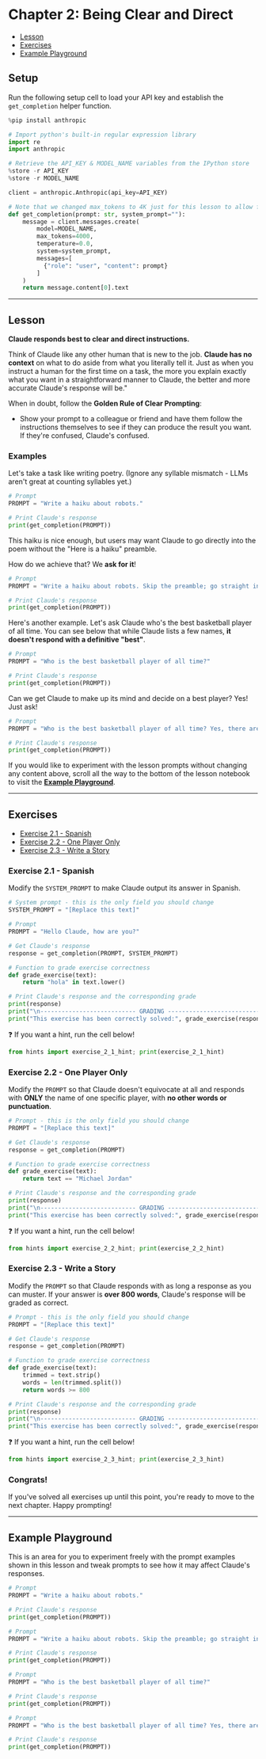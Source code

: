 # Chapter 2: Being Clear and Direct

- [Lesson](#lesson)
- [Exercises](#exercises)
- [Example Playground](#example-playground)

## Setup

Run the following setup cell to load your API key and establish the `get_completion` helper function.


```python
%pip install anthropic

# Import python's built-in regular expression library
import re
import anthropic

# Retrieve the API_KEY & MODEL_NAME variables from the IPython store
%store -r API_KEY
%store -r MODEL_NAME

client = anthropic.Anthropic(api_key=API_KEY)

# Note that we changed max_tokens to 4K just for this lesson to allow for longer completions in the exercises
def get_completion(prompt: str, system_prompt=""):
    message = client.messages.create(
        model=MODEL_NAME,
        max_tokens=4000,
        temperature=0.0,
        system=system_prompt,
        messages=[
          {"role": "user", "content": prompt}
        ]
    )
    return message.content[0].text
```

---

## Lesson

**Claude responds best to clear and direct instructions.**

Think of Claude like any other human that is new to the job. **Claude has no context** on what to do aside from what you literally tell it. Just as when you instruct a human for the first time on a task, the more you explain exactly what you want in a straightforward manner to Claude, the better and more accurate Claude's response will be."				
				
When in doubt, follow the **Golden Rule of Clear Prompting**:
- Show your prompt to a colleague or friend and have them follow the instructions themselves to see if they can produce the result you want. If they're confused, Claude's confused.				

### Examples

Let's take a task like writing poetry. (Ignore any syllable mismatch - LLMs aren't great at counting syllables yet.)


```python
# Prompt
PROMPT = "Write a haiku about robots."

# Print Claude's response
print(get_completion(PROMPT))
```

This haiku is nice enough, but users may want Claude to go directly into the poem without the "Here is a haiku" preamble.

How do we achieve that? We **ask for it**!


```python
# Prompt
PROMPT = "Write a haiku about robots. Skip the preamble; go straight into the poem."

# Print Claude's response
print(get_completion(PROMPT))
```

Here's another example. Let's ask Claude who's the best basketball player of all time. You can see below that while Claude lists a few names, **it doesn't respond with a definitive "best"**.


```python
# Prompt
PROMPT = "Who is the best basketball player of all time?"

# Print Claude's response
print(get_completion(PROMPT))
```

Can we get Claude to make up its mind and decide on a best player? Yes! Just ask!


```python
# Prompt
PROMPT = "Who is the best basketball player of all time? Yes, there are differing opinions, but if you absolutely had to pick one player, who would it be?"

# Print Claude's response
print(get_completion(PROMPT))
```

If you would like to experiment with the lesson prompts without changing any content above, scroll all the way to the bottom of the lesson notebook to visit the [**Example Playground**](#example-playground).

---

## Exercises
- [Exercise 2.1 - Spanish](#exercise-21---spanish)
- [Exercise 2.2 - One Player Only](#exercise-22---one-player-only)
- [Exercise 2.3 - Write a Story](#exercise-23---write-a-story)

### Exercise 2.1 - Spanish
Modify the `SYSTEM_PROMPT` to make Claude output its answer in Spanish.


```python
# System prompt - this is the only field you should change
SYSTEM_PROMPT = "[Replace this text]"

# Prompt
PROMPT = "Hello Claude, how are you?"

# Get Claude's response
response = get_completion(PROMPT, SYSTEM_PROMPT)

# Function to grade exercise correctness
def grade_exercise(text):
    return "hola" in text.lower()

# Print Claude's response and the corresponding grade
print(response)
print("\n--------------------------- GRADING ---------------------------")
print("This exercise has been correctly solved:", grade_exercise(response))
```

❓ If you want a hint, run the cell below!


```python
from hints import exercise_2_1_hint; print(exercise_2_1_hint)
```

### Exercise 2.2 - One Player Only

Modify the `PROMPT` so that Claude doesn't equivocate at all and responds with **ONLY** the name of one specific player, with **no other words or punctuation**. 


```python
# Prompt - this is the only field you should change
PROMPT = "[Replace this text]"

# Get Claude's response
response = get_completion(PROMPT)

# Function to grade exercise correctness
def grade_exercise(text):
    return text == "Michael Jordan"

# Print Claude's response and the corresponding grade
print(response)
print("\n--------------------------- GRADING ---------------------------")
print("This exercise has been correctly solved:", grade_exercise(response))
```

❓ If you want a hint, run the cell below!


```python
from hints import exercise_2_2_hint; print(exercise_2_2_hint)
```

### Exercise 2.3 - Write a Story

Modify the `PROMPT` so that Claude responds with as long a response as you can muster. If your answer is **over 800 words**, Claude's response will be graded as correct.


```python
# Prompt - this is the only field you should change
PROMPT = "[Replace this text]"

# Get Claude's response
response = get_completion(PROMPT)

# Function to grade exercise correctness
def grade_exercise(text):
    trimmed = text.strip()
    words = len(trimmed.split())
    return words >= 800

# Print Claude's response and the corresponding grade
print(response)
print("\n--------------------------- GRADING ---------------------------")
print("This exercise has been correctly solved:", grade_exercise(response))
```

❓ If you want a hint, run the cell below!


```python
from hints import exercise_2_3_hint; print(exercise_2_3_hint)
```

### Congrats!

If you've solved all exercises up until this point, you're ready to move to the next chapter. Happy prompting!

---

## Example Playground

This is an area for you to experiment freely with the prompt examples shown in this lesson and tweak prompts to see how it may affect Claude's responses.


```python
# Prompt
PROMPT = "Write a haiku about robots."

# Print Claude's response
print(get_completion(PROMPT))
```


```python
# Prompt
PROMPT = "Write a haiku about robots. Skip the preamble; go straight into the poem."

# Print Claude's response
print(get_completion(PROMPT))
```


```python
# Prompt
PROMPT = "Who is the best basketball player of all time?"

# Print Claude's response
print(get_completion(PROMPT))
```


```python
# Prompt
PROMPT = "Who is the best basketball player of all time? Yes, there are differing opinions, but if you absolutely had to pick one player, who would it be?"

# Print Claude's response
print(get_completion(PROMPT))
```
